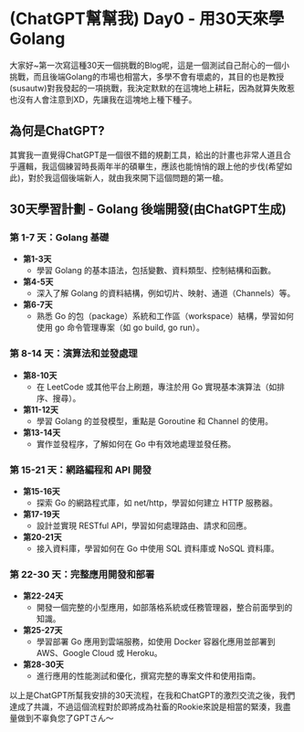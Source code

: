 # (ChatGPT幫幫我) Day0 - 用30天來學Golang
大家好~第一次寫這種30天一個挑戰的Blog呢，這是一個測試自己耐心的一個小挑戰，而且後端Golang的市場也相當大，多學不會有壞處的，其目的也是教授(susautw)對我發起的一項挑戰，我決定默默的在這塊地上耕耘，因為就算失敗惹也沒有人會注意到XD，先讓我在這塊地上種下種子。

## 為何是ChatGPT?
其實我一直覺得ChatGPT是一個很不錯的規劃工具，給出的計畫也非常人道且合乎邏輯，我這個練習時長兩年半的碩畢生，應該也能悄悄的跟上他的步伐(希望如此)，對於我這個後端新人，就由我來開下這個問題的第一槍。


## 30天學習計劃 - Golang 後端開發(由ChatGPT生成)

### 第 1-7 天：Golang 基礎
- **第1-3天**
  - 學習 Golang 的基本語法，包括變數、資料類型、控制結構和函數。
- **第4-5天**
  - 深入了解 Golang 的資料結構，例如切片、映射、通道（Channels）等。
- **第6-7天**
  - 熟悉 Go 的包（package）系統和工作區（workspace）結構，學習如何使用 go 命令管理專案（如 go build, go run）。

### 第 8-14 天：演算法和並發處理
- **第8-10天**
  - 在 LeetCode 或其他平台上刷題，專注於用 Go 實現基本演算法（如排序、搜尋）。
- **第11-12天**
  - 學習 Golang 的並發模型，重點是 Goroutine 和 Channel 的使用。
- **第13-14天**
  - 實作並發程序，了解如何在 Go 中有效地處理並發任務。

### 第 15-21 天：網路編程和 API 開發
- **第15-16天**
  - 探索 Go 的網路程式庫，如 net/http，學習如何建立 HTTP 服務器。
- **第17-19天**
  - 設計並實現 RESTful API，學習如何處理路由、請求和回應。
- **第20-21天**
  - 接入資料庫，學習如何在 Go 中使用 SQL 資料庫或 NoSQL 資料庫。

### 第 22-30 天：完整應用開發和部署
- **第22-24天**
  - 開發一個完整的小型應用，如部落格系統或任務管理器，整合前面學到的知識。
- **第25-27天**
  - 學習部署 Go 應用到雲端服務，如使用 Docker 容器化應用並部署到 AWS、Google Cloud 或 Heroku。
- **第28-30天**
  - 進行應用的性能測試和優化，撰寫完整的專案文件和使用指南。

以上是ChatGPT所幫我安排的30天流程，在我和ChatGPT的激烈交流之後，我們達成了共識，不過這個流程對於即將成為社畜的Rookie來說是相當的緊湊，我盡量做到不辜負您了GPTさん～


